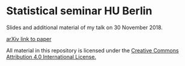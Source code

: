 # Statistical seminar HU Berlin
Slides and additional material of my talk on 30 November 2018.

[arXiv link to paper](https://arxiv.org/abs/1810.09533)

All material in this repository is licensed under the [Creative Commons Attribution 4.0 International License.](https://creativecommons.org/licenses/by/4.0/)
